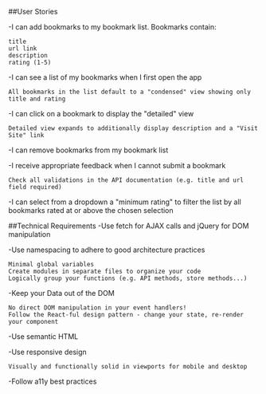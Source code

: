 ##User Stories

-I can add bookmarks to my bookmark list. Bookmarks contain:

    title
    url link
    description
    rating (1-5)

-I can see a list of my bookmarks when I first open the app

    All bookmarks in the list default to a "condensed" view showing only title and rating

-I can click on a bookmark to display the "detailed" view

    Detailed view expands to additionally display description and a "Visit Site" link

-I can remove bookmarks from my bookmark list

-I receive appropriate feedback when I cannot submit a bookmark

    Check all validations in the API documentation (e.g. title and url field required)

-I can select from a dropdown a "minimum rating" to filter the list by all bookmarks rated at or above    the chosen selection



##Technical Requirements
-Use fetch for AJAX calls and jQuery for DOM manipulation

-Use namespacing to adhere to good architecture practices

    Minimal global variables
    Create modules in separate files to organize your code
    Logically group your functions (e.g. API methods, store methods...)

-Keep your Data out of the DOM

    No direct DOM manipulation in your event handlers!
    Follow the React-ful design pattern - change your state, re-render your component

-Use semantic HTML

-Use responsive design

    Visually and functionally solid in viewports for mobile and desktop

-Follow a11y best practices